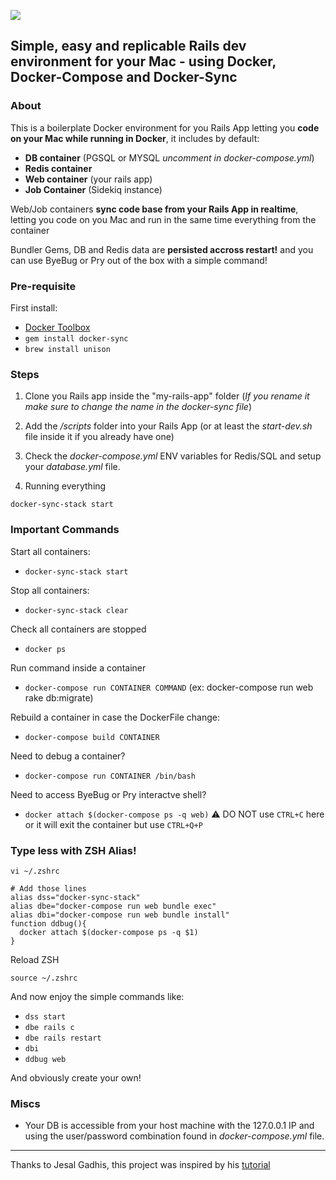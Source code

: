 ![](http://i.imgur.com/GpOR4F5.png)

Simple, easy and replicable Rails dev environment for your Mac - using Docker, Docker-Compose and Docker-Sync
---

### About

This is a boilerplate Docker environment for you Rails App letting you **code on your Mac while running in Docker**, it includes by default:
- **DB container** (PGSQL or MYSQL *uncomment in docker-compose.yml*)
- **Redis container**
- **Web container** (your rails app)
- **Job Container** (Sidekiq instance)

Web/Job containers **sync code base from your Rails App in realtime**, letting you code on you Mac and run in the same time everything from the container

Bundler Gems, DB and Redis data are **persisted accross restart!** and you can use ByeBug or Pry out of the box with a simple command!

### Pre-requisite

First install:
- [Docker Toolbox](https://www.docker.com/products/docker-toolbox)
- ```gem install docker-sync```
- ```brew install unison```


### Steps

1. Clone you Rails app inside the "my-rails-app" folder (*If you rename it make sure to change the name in the docker-sync file*)

2. Add the */scripts* folder into your Rails App (or at least the *start-dev.sh* file inside it if you already have one)

3. Check the *docker-compose.yml* ENV variables for Redis/SQL and setup your *database.yml* file.

4. Running everything

```
docker-sync-stack start
```

### Important Commands

Start all containers:
- ```docker-sync-stack start```

Stop all containers:
- ```docker-sync-stack clear```

Check all containers are stopped
- ```docker ps```

Run command inside a container
- ```docker-compose run CONTAINER COMMAND``` (ex: docker-compose run web rake db:migrate)

Rebuild a container in case the DockerFile change:
- ```docker-compose build CONTAINER```

Need to debug a container?
- ```docker-compose run CONTAINER /bin/bash```

Need to access ByeBug or Pry interactve shell?
- ```docker attach $(docker-compose ps -q web)``` :warning: DO NOT use ```CTRL+C``` here or it will exit the container but use ```CTRL+Q+P```


### Type less with ZSH Alias!

```vi ~/.zshrc```

```
# Add those lines
alias dss="docker-sync-stack"
alias dbe="docker-compose run web bundle exec"
alias dbi="docker-compose run web bundle install"
function ddbug(){
  docker attach $(docker-compose ps -q $1)
}
```

Reload ZSH
```
source ~/.zshrc
```

And now enjoy the simple commands like:
- ```dss start```
- ```dbe rails c```
- ```dbe rails restart```
- ```dbi```
- ```ddbug web```

And obviously create your own!

### Miscs

- Your DB is accessible from your host machine with the 127.0.0.1 IP and using the user/password combination found in *docker-compose.yml* file.


----
Thanks to Jesal Gadhis, this project was inspired by his  [tutorial](https://jes.al/2016/09/setting-up-a-rails-development-environment-using-docker/)

